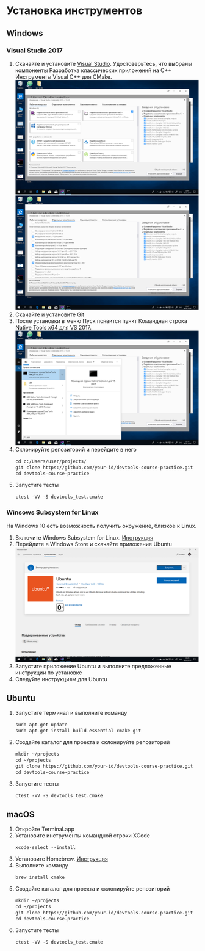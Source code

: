 # Установка инструментов
## Windows
### Visual Studio 2017

1. Скачайте и установите [Visual Studio](https://visualstudio.microsoft.com/ru/).
   Удостоверьтесь, что выбраны компоненты Разработка классических приложений на C++
   Инструменты Visual C++ для CMake.
   ![vs1](pics/vs1.png)
   ![vs2](pics/vs2.png)
1. Скачайте и установите [Git](https://git-scm.com)
1. После установки в меню Пуск появится пункт Командная строка Native Tools x64
   для VS 2017.
   ![cmd](pics/cmd.png)
1. Склонируйте репозиторий и перейдите в него
   ```
   cd c:/Users/user/projects/
   git clone https://github.com/your-id/devtools-course-practice.git
   cd devtools-course-practice
   ```
1. Запустите тесты
    ```
    ctest -VV -S devtools_test.cmake
    ```

### Winsows Subsystem for Linux
На Windows 10 есть возможность получить окружение, близкое к Linux.
1. Включите Windows Subsystem for Linux.
   [Инструкция](https://docs.microsoft.com/en-us/windows/wsl/install-win10)
1. Перейдите в Windows Store и скачайте приложение Ubuntu
   ![winstore](pics/winstore.png)
1. Запустите приложение Ubuntu и выполните предложенные инструкции по установке
1. Следуйте инструкциям для Ubuntu

## Ubuntu
1. Запустите терминал и выполните команду
   ```
   sudo apt-get update
   sudo apt-get install build-essential cmake git
   ```
1. Создайте каталог для проекта и склонируйте репозиторий
   ```
   mkdir ~/projects
   cd ~/projects
   git clone https://github.com/your-id/devtools-course-practice.git
   cd devtools-course-practice
   ```
1. Запустите тесты
   ```
   ctest -VV -S devtools_test.cmake
   ```

## macOS
1. Откройте Terminal.app
1. Установите инструменты командной строки XCode
   ```
   xcode-select --install
   ```
1. Установите Homebrew. [Инструкция](https://brew.sh/index_ru)
1. Выполните команду
   ```
   brew install cmake
   ```
1. Создайте каталог для проекта и склонируйте репозиторий
   ```
   mkdir ~/projects
   cd ~/projects
   git clone https://github.com/your-id/devtools-course-practice.git
   cd devtools-course-practice
   ```
1. Запустите тесты
   ```
   ctest -VV -S devtools_test.cmake
   ```

